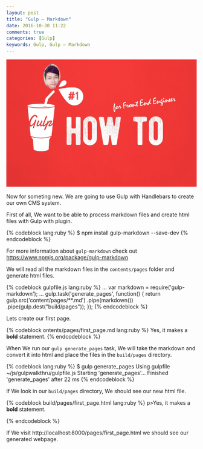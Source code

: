 ```yaml
---
layout: post
title: "Gulp – Markdown"
date: 2016-10-30 11:22
comments: true
categories: [Gulp]
keywords: Gulp, Gulp – Markdown
---
```


<p>
  <img src="/images/bunlong_gulp.jpg" width="600" alt="Gulp, Gulp – Markdown" />
</p>

<p>
  Now for someting new. We are going to use Gulp with Handlebars to create our own CMS system.
</p>

<p>
  First of all, We want to be able to process markdown files and create html files with Gulp with plugin.
</p>

{% codeblock lang:ruby %}
$ npm install gulp-markdown --save-dev
{% endcodeblock %}

<p>
  For more information about <code>gulp-markdown</code> check out <a href="https://www.npmjs.org/package/gulp-markdown" target="_blank">https://www.npmjs.org/package/gulp-markdown</a>
</p>

<p>
  We will read all the markdown files in the <code>contents/pages</code> folder and generate html files.
</p>

{% codeblock gulpfile.js lang:ruby %}
...
var markdown = require('gulp-markdown');
...
gulp.task('generate_pages', function() {
  return gulp.src('content/pages/**.md')
    .pipe(markdown())
    .pipe(gulp.dest("build/pages"));
});
{% endcodeblock %}

<p>
  Lets create our first page.
</p>

{% codeblock ontents/pages/first_page.md lang:ruby %}
Yes, it makes a **bold** statement.
{% endcodeblock %}

<p>
  When We run our <code>gulp generate_pages</code> task, We will take the markdown and convert it into html and place the files in the <code>build/pages</code> directory.
</p>

{% codeblock lang:ruby %}
$ gulp generate_pages
Using gulpfile ~/js/gulpwalkthru/gulpfile.js
Starting 'generate_pages'...
Finished 'generate_pages' after 22 ms
{% endcodeblock %}

<p>
  If We look in our <code>build/pages</code> directory, We should see our new html file.
</p>

{% codeblock build/pages/first_page.html lang:ruby %}
p>Yes, it makes a <strong>bold</strong> statement.</p>
{% endcodeblock %}

<p>
  If We visit http://localhost:8000/pages/first_page.html we should see our generated webpage.
</p>
